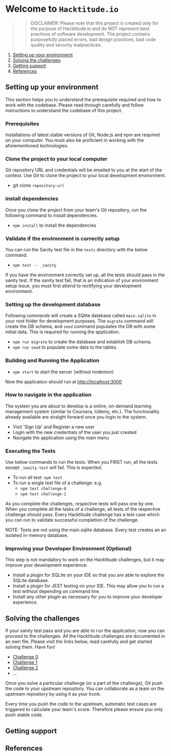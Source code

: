 # Welcome to `Hacktitude.io`

>>DISCLAIMER: Please note that this project is created only for the purpose of Hacktitude.io and do NOT represent best practices of software development. The project contains purposefully placed errors, bad design practices, bad code quality and security malpractices.

1. [Setting up your environment](#setting-up-your-environment)
1. [Solving the challenges](#solving-the-challenges)
1. [Getting support](#getting-support)
1. [References](#references)

## Setting up your environment

This section helps you to understand the prerequisite required and how to work with the codebase. Please read through carefully and follow instructions to understand the codebase of this project.

### Prerequisites

Installations of latest stable versions of Git, Node.js and npm are required on your computer. You must also be proficient in working with the aforementioned technologies.

### Clone the project to your local computer

Git repository URL and credentials will be emailed to you at the start of the contest. Use Git to clone the project to your local development environment.

* git clone `repository-url`

### install dependencies

Once you clone the project from your team's Git repository, run the following command to install dependencies.

* `npm install` to install the dependencies

### Validate if the environment is correctly setup

You can run the Sanity test file in the `tests` directory with the below command.

* `npm test -- _sanity`

If you have the environment correctly set up, all the tests should pass in the sanity test. If the sanity test fail, that is an indication of your environment setup issue, you must first attend to rectifying your development environment.

### Setting up the development database

Following commands will create a SQlite database called `main.sqlite` in your root folder for development purposes. The `migrate` command will create the DB schema, and `seed` command populates the DB with some initial data. This is required for running the application.

* `npm run migrate` to create the database and establish DB schema.
* `npm run seed` to populate some data to the tables.

### Building and Running the Application

* `npm start` to start the server (without nodemon)

Now the application should run at [http://localhost:3000](http://localhost:3000)

### How to navigate in the application

The system you are about to develop is a online, on-demand learning management system (similar to Coursera, Udemy, etc.). The functionality already available are straight forward once you login to the system.

* Visit 'Sign Up' and Register a new user
* Login with the new credentials of the user you just created
* Navigate the application using the main menu

### Executing the Tests

Use below commands to run the tests. When you FIRST run, all the tests except `_sanity.test` will fail. This is expected.

* To run all test: `npm test`
* To run a single test file of a challenge: e.g.
  * `npm test challenge-0`
  * `npm test challenge-1`

As you complete the challenges, respective tests will pass one by one. When you complete all the tasks of a challenge, all tests of the respective challenge should pass. Every Hacktitude challenge has a test case which you can run to validate successful completion of the challenge.

NOTE: Tests are not using the main.sqlite database. Every test creates an an isolated in-memory database.

### Improving your Developer Environment (Optional)

This step is not mandatory to work on the Hacktitude challenges, but it may improve your development experience.  

* Install a plugin for SQLite on your IDE so that you are able to explore the SQLite database.
* Install a plugin for JEST testing on your IDE. This may allow you to run a test without depending on command line.
* Install any other plugin as necessary for you to improve your developer experience.

## Solving the challenges

If your sanity test pass and you are able to run the application, now you can proceed to the challenges. All the Hacktitude challenges are documented in an own file. Please visit the links below, read carefully and get started solving them. Have fun!

* [Challenge 0](./challenge-0.md)
* [Challenge 1](./challenge-1.md)
* [Challenge 2](./challenge-2.md)
* ...

Once you solve a particular challenge (or a part of the challenge), Git push the code to your upstream repository. You can collaborate as a team on the upstream repository by using it as your trunk.

Every time you push the code to the upstream, automatic test cases are triggered to calculate your team's score. Therefore please ensure you only push stable code.

## Getting support

## References
